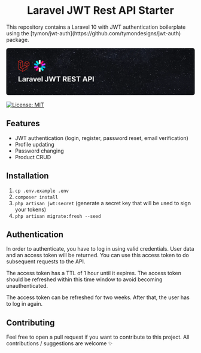 <h1 align="center">Laravel JWT Rest API Starter</h1>
This repository contains a Laravel 10 with JWT authentication boilerplate
using the [tymon/jwt-auth](https://github.com/tymondesigns/jwt-auth) package.

![Project Image](public/assets/images/24012358-b802da74-2719-4e76-ab61-bf565cb38b99.webp)

[![License: MIT](https://img.shields.io/badge/License-MIT-green.svg)](https://opensource.org/licenses/MIT)

## Features
- JWT authentication (login, register, password reset, email verification)
- Profile updating
- Password changing
- Product CRUD

## Installation

1. `cp .env.example .env`
2. `composer install`
3. `php artisan jwt:secret` (generate a secret key that will be used to sign your tokens)
4. `php artisan migrate:fresh --seed`

## Authentication

In order to authenticate, you have to log in using valid credentials. User data and an access token will be returned.
You can use this access token to do subsequent requests to the API.

The access token has a TTL of 1 hour until it expires. The access token should be refreshed within this time window to
avoid becoming unauthenticated.

The access token can be refreshed for two weeks. After that, the user has to log in again.

## Contributing

Feel free to open a pull request if you want to contribute to this project. All contributions / suggestions are
welcome ✨
